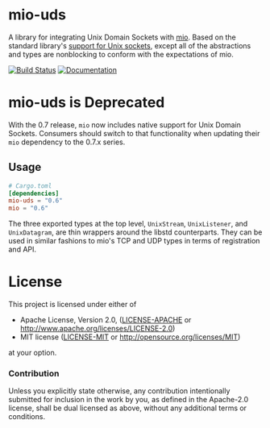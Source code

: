 # mio-uds

A library for integrating Unix Domain Sockets with [mio]. Based on the standard
library's [support for Unix sockets][std], except all of the abstractions and
types are nonblocking to conform with the expectations of mio.

[mio]: https://github.com/tokio-rs/mio
[std]: https://doc.rust-lang.org/std/os/unix/net/

[![Build Status](https://github.com/deprecrated/mio-uds/workflows/CI/badge.svg)](https://github.com/deprecrated/mio-uds/actions?query=workflow%3ACI+branch%3Amaster)
[![Documentation](https://docs.rs/mio-uds/badge.svg?version=0.6)](https://docs.rs/mio-uds/~0.6)

# mio-uds is Deprecated

With the 0.7 release, `mio` now includes native support for Unix Domain
Sockets.  Consumers should switch to that functionality when updating their
`mio` dependency to the 0.7.x series.


## Usage

```toml
# Cargo.toml
[dependencies]
mio-uds = "0.6"
mio = "0.6"
```

The three exported types at the top level, `UnixStream`, `UnixListener`, and
`UnixDatagram`, are thin wrappers around the libstd counterparts. They can be
used in similar fashions to mio's TCP and UDP types in terms of registration and
API.

# License

This project is licensed under either of

 * Apache License, Version 2.0, ([LICENSE-APACHE](LICENSE-APACHE) or
   http://www.apache.org/licenses/LICENSE-2.0)
 * MIT license ([LICENSE-MIT](LICENSE-MIT) or
   http://opensource.org/licenses/MIT)

at your option.

### Contribution

Unless you explicitly state otherwise, any contribution intentionally submitted
for inclusion in the work by you, as defined in the Apache-2.0 license, shall
be dual licensed as above, without any additional terms or conditions.
